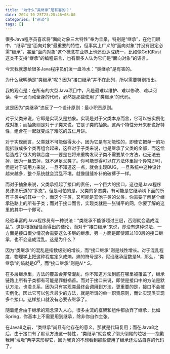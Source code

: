 ```yaml
---
title: "为什么“类继承”是有害的？"
date: 2024-10-25T23:28:46+08:00
categories: ["杂谈"]
tags: []
---
```


很多Java程序员喜欢将“面向对象三大特性”奉为圭臬，特别是“继承”，在他们眼中，“继承”是“面向对象”最重要的特性，但事实上广义的“面向对象”并没有限定必需“继承”，甚至“面向对象”这个概念在业界上也还没达成统一，比如像Go和Rust这类不支持“继承”的编程语言，也有很多人认为它们是“面向对象”的语言。

今天我就想给很多Java程序员们泼一盘冷水：“类继承”是有害的。

为什么我明确是“类继承”呢？因为“接口继承”并不在此列，所以需要特别指出。

我的观点是：在所有的大型Java项目中，凡是最难以维护、难以修改、难以阅读、牵一发而动全身的代码，必然是那些使用了“类继承”的代码。

这是因为“类继承”违反了一个设计原则：最小职责原则。

对于父类来说，它即是实现又是抽象。实现是对于父类本身而言，它可以被实例化成对象；而抽象则是对于子类来说，它是子类的抽象。这两个特性分开来都说好特性，组合在一起就变成了难吃的五仁月饼。

对于实现而言，父类就不可能做得太小，因为它是有功能性的，即使它把单一的功能拆散成多个类再组合起来，这样对于子类来说，也是继承了父类的全部，而这恰恰造成了很大的耦合度——要是在将来重构发现子类不需要某个方法，也无法去掉，因为一旦去掉，就不满足父类了。你可能觉得可以在方法体里抛个异常即可，但是对于调用方来说，一旦不知道这一点，就会出现BUG，一旦系统中这种设计越来越多，整个系统就会混乱不堪，就像缝缝补补的破裤子一样。

而对于抽象来说，父类承担起了接口的责任，一个巨大的接口，这也是Java程序员津津乐道的“多态”。但是可怕的是，父类的多态类，有可能是它继承树下面的所有子类中的其中一个，而这个子类，又可能是其他子类的父类，你需要了解整个继承链路上的所有子类；而对于接口而言，实现类就是一张铺平的网，你要了解的这里的其中一个即可。

经验丰富的Java程序员有一种说法：“类继承不能够超过三层，否则就会造成混乱”。这是根据经验而得出的结论，而对于“接口继承”来说，却没有这种说法，一方面是接口很少情况会需要这么多层的继承，另一方面是即使超过100层的接口继承，也不会造成混乱。这是为什么？

因为“类继承”的混乱是指数级别的增长，而“接口继承”则是线性增长。对于混乱程度，物理学上把这种程度定义成熵，熵的符号是S，假设继承层数是N，那么，“类继承”的熵就是$O^N$，而“接口继承”则是$N*S$。

在多层继承里，方法的覆盖会非常混乱，你不知道方法到底在哪里被覆盖了，继承链路上所有子类都有可能是罪魁祸首。而对于接口来说，即使是接口中的方法是默认方法，也没关系，因为只有实现类最终会调用到方法，更重要的是，接口不会被实例化，因此它可以包含最少的方法，就是所谓的单一职责原则，而让实现类实现多个接口。这样接口就没有必要去继承了。

随着组合由于继承的观念深入人心，很多主流的框架和组件都放弃了继承，比如Spring，你基本上不需要用到继承，除非你自作主张。

在Java8之前，“类继承”尚且有他存在的意义，那就是代码复用；而在Java8之后，由于接口有了默认方法这一特性，“类继承”就变成了彻头彻尾的垃圾——抱歉我用“垃圾”两字来形容它，因为我真的不想看到那些使用了继承还沾沾自喜的代码了。
